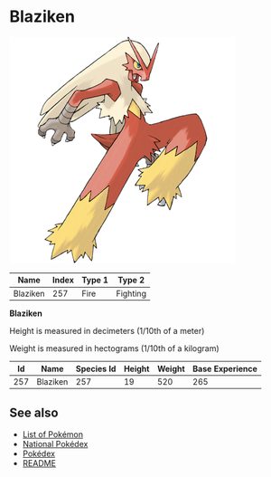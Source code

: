 # Blaziken


![Blaziken](images/257.png)

| **Name** | **Index** | **Type 1** | **Type 2** |
|----|----|----|----|
| Blaziken | 257 | Fire | Fighting  |

**Blaziken** 


Height is measured in decimeters (1/10th of a meter)

Weight is measured in hectograms (1/10th of a kilogram)

| **Id** | **Name** | **Species Id** | **Height** | **Weight** | **Base Experience** |
|--------|----------|----------------|------------|------------|---------------------|
| 257 | Blaziken | 257 | 19 | 520 | 265 |


## See also

- [List of Pokémon](../pokemon.md)
- [National Pokédex](../national_pokedex.md)
- [Pokédex](../pokedex.md)
- [README](../README.md)
